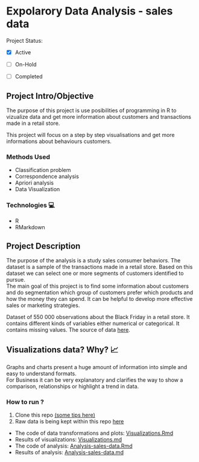 # **Expolarory Data Analysis - sales data**

Project Status: 

- [x] Active
- [ ] On-Hold
- [ ] Completed




## Project Intro/Objective

The purpose of this project is use posibilities of programming in R to vizualize data and get more information about customers and transactions made in a retail store.

This project will focus on a step by step visualisations and get more informations about behaviours customers.


### Methods Used

- Classification problem
- Correspondence analysis
- Apriori analysis
- Data Visualization


### Technologies :computer:

- R
- RMarkdown




## Project Description

The purpose of the analysis is a study sales consumer behaviors. The dataset is a sample of the transactions made in a retail store. Based on this dataset we can select one or more segments of customers identified to pursue.  
The main goal of this project is to find some information about customers and do segmentation which group of customers prefer which products and how the money they can spend. It can be helpful to develop more effective sales or marketing strategies.

Dataset of 550 000 observations about the Black Friday in a retail store.
It contains different kinds of variables either numerical or categorical. It contains missing values. The source of data [here](https://www.kaggle.com/mehdidag/black-friday).



## Visualizations data? Why? :chart_with_upwards_trend: 

Graphs and charts present a huge amount of information into simple and easy to understand formats.  
For Business it can be very explanatory and clarifies the way to show a comparison, relationships or highlight a trend in data.    


### How to run ?

1. Clone this repo [(some tips here)](https://happygitwithr.com/rstudio-git-github.html#clone-the-new-github-repository-to-your-computer-via-rstudio) 
2. Raw data is being kept within this repo [here](data/BlackFriday.csv)



* The code of data transformations and plots: [Visualizations.Rmd](Visualizations.Rmd)
* Results of visualizations: [Visualizations.md](Visualizations.md)
* The code of analysis: [Analysis-sales-data.Rmd](Analysis-sales-data.Rmd)
* Results of analysis: [Analysis-sales-data.md](Analysis-sales-data.md)
